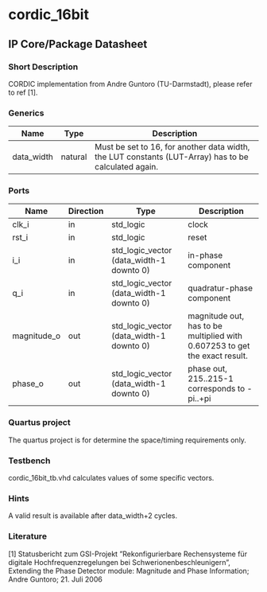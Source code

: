 # cordic\_16bit
## IP Core/Package Datasheet

### Short Description
CORDIC implementation from Andre Guntoro (TU-Darmstadt), please refer to ref [1].


### Generics

| Name       | Type    | Description                                                                                          |
|------------|---------|------------------------------------------------------------------------------------------------------|
| data\_width | natural | Must be set to 16, for another data width, the LUT constants (LUT-Array) has to be calculated again. |


### Ports

| Name        | Direction | Type                                     | Description                                                                |
|-------------|-----------|------------------------------------------|----------------------------------------------------------------------------|
| clk\_i       | in        | std\_logic                                | clock                                                                      |
| rst\_i       | in        | std\_logic                                | reset                                                                      |
| i\_i         | in        | std\_logic\_vector (data\_width-1 downto 0) | in-phase component                                                         |
| q\_i         | in        | std\_logic\_vector (data\_width-1 downto 0) | quadratur-phase component                                                  |
| magnitude\_o | out       | std\_logic\_vector (data\_width-1 downto 0) | magnitude out, has to be multiplied with 0.607253 to get the exact result. |
| phase\_o     | out       | std\_logic\_vector (data\_width-1 downto 0) | phase out, 215..215-1 corresponds to -pi..+pi                                |

### Quartus project

The quartus project is for determine the space/timing requirements only.

### Testbench

cordic\_16bit\_tb.vhd calculates values of some specific vectors.


### Hints

A valid result is available after data\_width+2 cycles.



### Literature

[1] Statusbericht zum GSI-Projekt ”Rekonfigurierbare Rechensysteme für digitale  Hochfrequenzregelungen bei Schwerionenbeschleunigern”, Extending the Phase Detector module: Magnitude and Phase Information; Andre Guntoro; 21. Juli 2006

